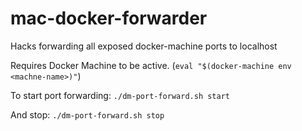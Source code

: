 # mac-docker-forwarder
Hacks forwarding all exposed docker-machine ports to localhost

Requires Docker Machine to be active. (`eval "$(docker-machine env <machne-name>)"`)

To start port forwarding:
`./dm-port-forward.sh start`

And stop:
`./dm-port-forward.sh stop`

